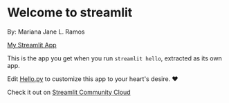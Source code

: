 # Welcome to streamlit

By: Mariana Jane L. Ramos

[My Streamlit App](https://ramos-3a-oyz1efdk88h.streamlit.app/)

This is the app you get when you run `streamlit hello`, extracted as its own app.

Edit [Hello.py](./Hello.py) to customize this app to your heart's desire. ❤️

Check it out on [Streamlit Community Cloud](https://st-hello-app.streamlit.app/)
